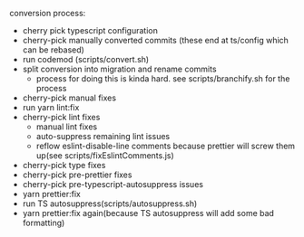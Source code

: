 conversion process:
 - cherry pick typescript configuration
 - cherry-pick manually converted commits (these end at ts/config which can be rebased)
 - run codemod (scripts/convert.sh)
 - split conversion into migration and rename commits
   - process for doing this is kinda hard. see scripts/branchify.sh for the process
 - cherry-pick manual fixes
 - run yarn lint:fix
 - cherry-pick lint fixes
   - manual lint fixes
   - auto-suppress remaining lint issues
   - reflow eslint-disable-line comments because prettier will screw them up(see scripts/fixEslintComments.js)
 - cherry-pick type fixes
 - cherry-pick pre-prettier fixes
 - cherry-pick pre-typescript-autosuppress issues
 - yarn prettier:fix
 - run TS autosuppress(scripts/autosuppress.sh)
 - yarn prettier:fix again(because TS autosuppress will add some bad formatting)